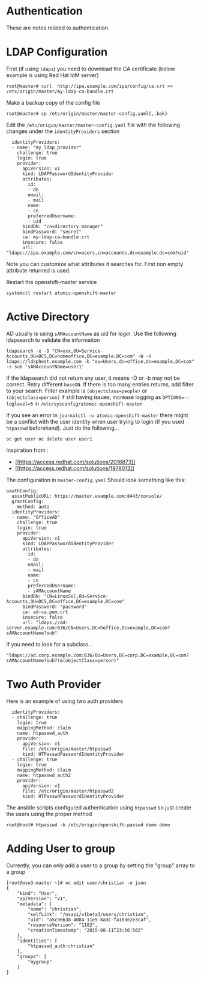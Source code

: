 # Authentication

These are notes related to authentication.

# LDAP Configuration

First (if using `ldaps`) you need to download the CA certificate (below example is using Red Hat IdM server)

```
root@master# curl  http://ipa.example.com/ipa/config/ca.crt >> /etc/origin/master/my-ldap-ca-bundle.crt
```

Make a backup copy of the config file
```
root@master# cp /etc/origin/master/master-config.yaml{,.bak}
```

Edit the `/etc/origin/master/master-config.yaml` file with the following changes under the `identityProviders` section

```
  identityProviders:
  - name: "my_ldap_provider"
    challenge: true
    login: true
    provider:
      apiVersion: v1
      kind: LDAPPasswordIdentityProvider
      attributes:
        id:
        - dn
        email:
        - mail
        name:
        - cn
        preferredUsername:
        - uid
      bindDN: "cn=directory manager"
      bindPassword: "secret"
      ca: my-ldap-ca-bundle.crt
      insecure: false
      url: "ldaps://ipa.example.com/cn=users,cn=accounts,dc=example,dc=com?uid"
```

Note you can customize what attributes it searches for. First non empty attribute returned is used.

Restart the openshift-master service
```
systemctl restart atomic-openshift-master
```

# Active Directory

AD usually is using `sAMAccountName` as uid for login. Use the following ldapsearch to validate the informaiton

```
ldapsearch -x -D "CN=xxx,OU=Service-Accounts,OU=DCS,DC=homeoffice,DC=example,DC=com" -W -H ldaps://ldaphost.example.com -b "ou=Users,dc=office,dc=example,DC=com" -s sub 'sAMAccountName=user1'
```

If the ldapsearch did not return any user, it means -D or -b may not be correct. Retry different `baseDN`. If there is too many entries returns, add filter to your search. Filter example is `(objectclass=people)` or `(objectclass=person)` if still having issues; increase logging as `OPTIONS=--loglevel=5` in `/etc/sysconfig/atomic-openshift-master`

If you see an error in `journalctl -u atomic-openshift-master`  there might be a conflict with the user identity when user trying to login (if you used `htpasswd` beforehand). Just do the following...
```
oc get user oc delete user user1
```

Inspiration from :

  * [[https://access.redhat.com/solutions/2016873]]
  * [[https://access.redhat.com/solutions/1978013]]

The configuration in `master-config.yaml` Should look something like this:

```
oauthConfig:
  assetPublicURL: https://master.example.com:8443/console/
  grantConfig:
    method: auto
  identityProviders:
  - name: "OfficeAD"
    challenge: true
    login: true
    provider:
      apiVersion: v1
      kind: LDAPPasswordIdentityProvider
      attributes:
        id:
        - dn
        email:
        - mail
        name:
        - cn
        preferredUsername:
        - sAMAccountName
      bindDN: "CN=LinuxSVC,OU=Service-Accounts,OU=DCS,DC=office,DC=example,DC=com"
      bindPassword: "password"
      ca: ad-ca.pem.crt
      insecure: false
      url: "ldaps://ad-server.example.com:636/CN=Users,DC=hoffice,DC=example,DC=com?sAMAccountName?sub"
```

If you need to look for a subclass...

```
"ldaps://ad.corp.example.com:636/OU=Users,DC=corp,DC=example,DC=com?sAMAccountName?sub?(&(objectClass=person)"
```

# Two Auth Provider

Here is an example of using two auth providers
```
  identityProviders:
  - challenge: true
    login: true
    mappingMethod: claim
    name: htpasswd_auth
    provider:
      apiVersion: v1
      file: /etc/origin/master/htpasswd
      kind: HTPasswdPasswordIdentityProvider
  - challenge: true
    login: true
    mappingMethod: claim
    name: htpasswd_auth2
    provider:
      apiVersion: v1
      file: /etc/origin/master/htpasswd2
      kind: HTPasswdPasswordIdentityProvider
```


The ansible scripts configured authentication using `htpasswd` so just create the users using the proper method

```
root@host# htpasswd -b /etc/origin/openshift-passwd demo demo
```

# Adding User to group

Currently, you can only add a user to a group by setting the "group" array to a group
```
[root@ose3-master ~]# oc edit user/christian -o json
{
    "kind": "User",
    "apiVersion": "v1",
    "metadata": {
        "name": "christian",
        "selfLink": "/osapi/v1beta3/users/christian",
        "uid": "a5c96638-4084-11e5-8a3c-fa163e2e3caf",
        "resourceVersion": "1182",
        "creationTimestamp": "2015-08-11T23:56:56Z"
    },
    "identities": [
        "htpasswd_auth:christian"
    ],
    "groups": [
        "mygroup"
    ]
}

```
